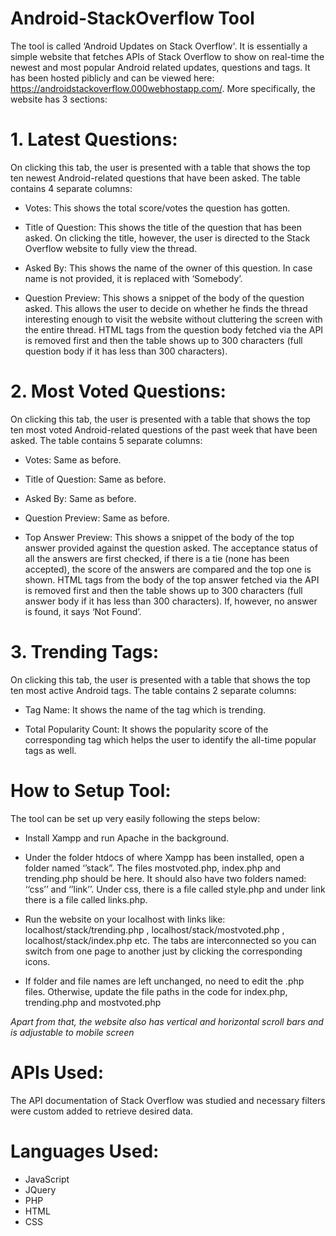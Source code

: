 # Android-StackOverflow Tool

The tool is called ‘Android Updates on Stack Overflow'. It is essentially a simple website that fetches APIs of Stack Overflow to show on real-time the newest and most popular Android related updates, questions and tags. It has been hosted piblicly and can be viewed here: https://androidstackoverflow.000webhostapp.com/. More specifically, the website has 3 sections:

# 1. Latest Questions: 
On clicking this tab, the user is presented with a table that shows the top ten newest Android-related questions that have been asked. The table contains 4 separate columns:

* Votes: This shows the total score/votes the question has gotten.

* Title of Question: This shows the title of the question that has been asked. On clicking the title, however, the user is directed to the Stack Overflow website to fully       view the thread.

* Asked By: This shows the name of the owner of this question. In case name is not provided, it is replaced with ‘Somebody’. 

* Question Preview: This shows a snippet of the body of the question asked. This allows the user to decide on whether he finds the thread interesting enough to visit the        website without cluttering the screen with the entire thread. HTML tags from the question body fetched via the API is removed first and then the table shows up to 300            characters (full question body if it has less than 300 characters).  


# 2. Most Voted Questions: 
On clicking this tab, the user is presented with a table that shows the top ten most voted Android-related questions of the past week that have been asked. The table contains 5 separate columns: 

* Votes: Same as before.

* Title of Question: Same as before.

* Asked By: Same as before. 

* Question Preview: Same as before.

* Top Answer Preview: This shows a snippet of the body of the top answer provided against the question asked. The acceptance status of all the answers are first checked, if     there is a tie (none has been accepted), the score of the answers are compared and the top one is shown. HTML tags from the body of the top answer fetched via the API is         removed first and then the table shows up to 300 characters (full answer body if it has less than 300 characters). If, however, no answer is found, it says ‘Not Found’.


# 3. Trending Tags: 
On clicking this tab, the user is presented with a table that shows the top ten most active Android tags. The table contains 2 separate columns:

* Tag Name: It shows the name of the tag which is trending.

* Total Popularity Count: It shows the popularity score of the corresponding tag which helps the user to identify the all-time popular tags as well.


# How to Setup Tool: 
The tool can be set up very easily following the steps below:

* Install Xampp and run Apache in the background.

* Under the folder htdocs of where Xampp has been installed, open a folder named ‘’stack”. The files mostvoted.php, index.php and trending.php should be here. It should 	  also have two folders named: ‘‘css’’ and ‘’link’’.  Under css, there is a file called style.php and under link there is a file called links.php.

* Run the website on your localhost with links like: localhost/stack/trending.php , localhost/stack/mostvoted.php , localhost/stack/index.php etc. The tabs are  	         interconnected so you can switch from one page to another just by clicking the corresponding icons.

* If folder and file names are left unchanged, no need to edit the .php files. Otherwise, update the file paths in the code for index.php, trending.php and     	         mostvoted.php


*Apart from that, the website also has vertical and horizontal scroll bars and is adjustable to mobile screen*


# APIs Used: 

The API documentation of Stack Overflow was studied and necessary filters were custom added to retrieve desired data.

# Languages Used:

* JavaScript
* JQuery
* PHP
* HTML
* CSS
